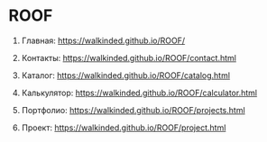 # ROOF


1. Главная: https://walkinded.github.io/ROOF/

2. Контакты: https://walkinded.github.io/ROOF/contact.html

3. Каталог: https://walkinded.github.io/ROOF/catalog.html

4. Калькулятор: https://walkinded.github.io/ROOF/calculator.html

5. Портфолио: https://walkinded.github.io/ROOF/projects.html

6. Проект: https://walkinded.github.io/ROOF/project.html